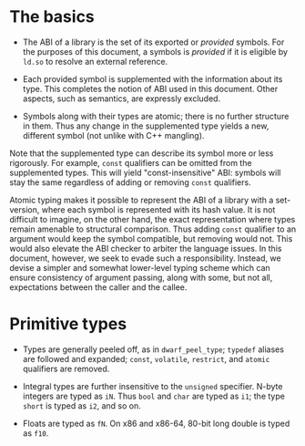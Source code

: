 # The basics

* The ABI of a library is the set of its exported or _provided_
symbols.  For the purposes of this document, a symbols is _provided_
if it is eligible by `ld.so` to resolve an external reference.

* Each provided symbol is supplemented with the information about
its type.  This completes the notion of ABI used in this document.
Other aspects, such as semantics, are expressly excluded.

* Symbols along with their types are atomic; there is no further
structure in them.  Thus any change in the supplemented type yields
a new, different symbol (not unlike with C++ mangling).

Note that the supplemented type can describe its symbol more
or less rigorously.  For example, `const` qualifiers can be omitted
from the supplemented types.  This will yield "const-insensitive" ABI:
symbols will stay the same regardless of adding or removing `const`
qualifiers.

Atomic typing makes it possible to represent the ABI of a library
with a set-version, where each symbol is represented with its hash
value.  It is not difficult to imagine, on the other hand, the exact
representation where types remain amenable to structural comparison.
Thus adding `const` qualifier to an argument would keep the symbol
compatible, but removing would not.  This would also elevate the ABI
checker to arbiter the language issues.  In this document, however,
we seek to evade such a responsibility.  Instead, we devise a simpler
and somewhat lower-level typing scheme which can ensure consistency
of argument passing, along with some, but not all, expectations
between the caller and the callee.

# Primitive types

* Types are generally peeled off, as in `dwarf_peel_type`; `typedef`
aliases are followed and expanded; `const`, `volatile`, `restrict`,
and `atomic` qualifiers are removed.

* Integral types are further insensitive to the `unsigned` specifier.
N-byte integers are typed as `iN`.  Thus `bool` and `char` are typed
as `i1`; the type `short` is typed as `i2`, and so on.

* Floats are typed as `fN`.  On x86 and x86-64, 80-bit long double
is typed as `f10`.

